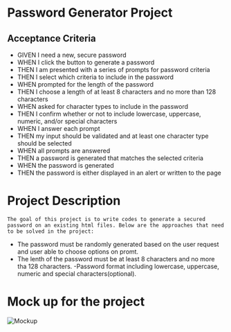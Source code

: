 # Password Generator Project
## Acceptance Criteria

- GIVEN I need a new, secure password
- WHEN I click the button to generate a password
- THEN I am presented with a series of prompts for password criteria
- THEN I select which criteria to include in the password
- WHEN prompted for the length of the password
- THEN I choose a length of at least 8 characters and no more than 128 characters
- WHEN asked for character types to include in the password
- THEN I confirm whether or not to include lowercase, uppercase, numeric, and/or special characters
- WHEN I answer each prompt
- THEN my input should be validated and at least one character type should be selected
- WHEN all prompts are answered
- THEN a password is generated that matches the selected criteria
- WHEN the password is generated
- THEN the password is either displayed in an alert or written to the page

# Project Description


    The goal of this project is to write codes to generate a secured password on an existing html files. Below are the approaches that need to be solved in the project:
- The password must be randomly generated based on the user request and user able to choose options on promt.
- The lenth of the password must be at least 8 characters and no more tha 128 characters.
-Password format including lowercase, uppercase, numeric and special characters(optional).

# Mock up for the project
    
![Mockup](https://user-images.githubusercontent.com/90822220/167740800-55d7219e-300a-4f3e-bb53-4e32d7139cb5.jpg)




